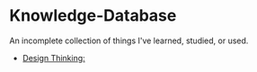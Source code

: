 # Knowledge-Database
An incomplete collection of things I've learned, studied, or used.



- [Design Thinking:](https://github.com/wsaults/Knowledge-Database/blob/master/Design_Thinking/Design_Thinking.md)


